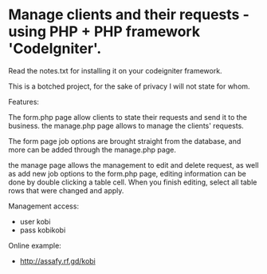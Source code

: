 # Manage clients and their requests - using PHP + PHP framework 'CodeIgniter'.

Read the notes.txt for installing it on your codeigniter framework.

This is a botched project, for the sake of privacy I will not state for whom.

Features:

The form.php page allow clients to state their requests and send it to the business.
the manage.php page allows to manage the clients' requests.

The form page job options are brought straight from the database, and more can be added through the manage.php page.

the manage page allows the management to edit and delete request, as well as add new job options to the form.php page,
editing information can be done by double clicking a table cell.
When you finish editing, select all table rows that were changed and apply.

Management access:

* user kobi
* pass kobikobi

Online example:

* http://assafy.rf.gd/kobi
